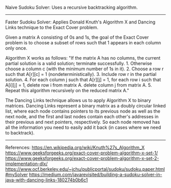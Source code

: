 Naive Sudoku Solver:
Uses a recursive backtracking algorithm.

-----------------------------------------------------

Faster Sudoku Solver:
Applies Donald Knuth's Algorithm X and Dancing Links technique to the Exact Cover problem. 

Given a matrix A consisting of 0s and 1s, the goal of the Exact Cover problem is to choose a subset of rows such that 1 appears in each column only once.

Algorithm X works as follows:
"If the matrix A has no columns, the current partial solution is a valid solution; terminate successfully.
    1. Otherwise choose a column c (with the minimum number of 1s in it).
    2. Choose a row r such that A[r][c] = 1 (nondeterministically).
    3. Include row r in the partial solution.
    4. For each column j such that A[r][j] = 1,
        for each row i such that A[i][j] = 1,
            delete row i from matrix A.
        delete column j from matrix A.
    5. Repeat this algorithm recursively on the reduced matrix A."

The Dancing Links technique allows us to apply Algorithm X to binary matrices. Dancing Links represent a binary matrix as a doubly circular linked list, where each node contains pointers to its previous node as well as the next node, and the first and last nodes contain each other's addresses in their previous and next pointers, respectively. So each node removed has all the information you need to easily add it back (in cases where we need to backtrack).

-----------------------------------------------------

References:
https://en.wikipedia.org/wiki/Knuth%27s_Algorithm_X
https://www.geeksforgeeks.org/exact-cover-problem-algorithm-x-set-1/ 
https://www.geeksforgeeks.org/exact-cover-problem-algorithm-x-set-2-implementation-dlx/ 
https://www.ocf.berkeley.edu/~jchu/publicportal/sudoku/sudoku.paper.html#mySolver 
https://medium.com/javarevisited/building-a-sudoku-solver-in-java-with-dancing-links-180274b0b6c1